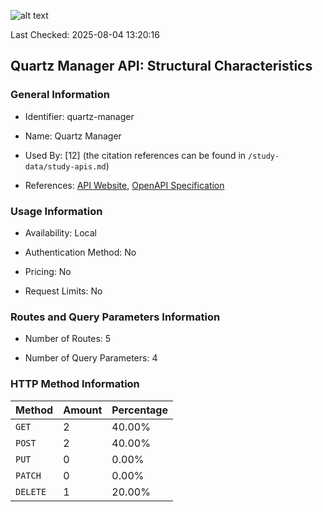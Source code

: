 ![alt text](https://img.shields.io/badge/OpenAPI_Specification-Valid-brightgreen.svg)

Last Checked: 2025-08-04 13:20:16

## Quartz Manager API: Structural Characteristics

### General Information

- Identifier: quartz-manager

- Name: Quartz Manager

- Used By: [12] (the citation references can be found in `/study-data/study-apis.md`)

- References: [API Website](https://github.com/fabioformosa/quartz-manager), [OpenAPI Specification](https://github.com/pranaybathini/quartz-scheduler/blob/main/Quartz-Scheduler.postman_collection.json)

### Usage Information

- Availability: Local

- Authentication Method: No

- Pricing: No

- Request Limits: No

### Routes and Query Parameters Information

- Number of Routes: 5

- Number of Query Parameters: 4

### HTTP Method Information

| Method | Amount | Percentage |
|--------|--------|------------|
| `GET` | 2 | 40.00% |
| `POST` | 2 | 40.00% |
| `PUT` | 0 | 0.00% |
| `PATCH` | 0 | 0.00% |
| `DELETE` | 1 | 20.00% |

